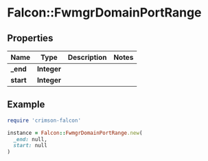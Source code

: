 # Falcon::FwmgrDomainPortRange

## Properties

| Name | Type | Description | Notes |
| ---- | ---- | ----------- | ----- |
| **_end** | **Integer** |  |  |
| **start** | **Integer** |  |  |

## Example

```ruby
require 'crimson-falcon'

instance = Falcon::FwmgrDomainPortRange.new(
  _end: null,
  start: null
)
```

